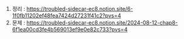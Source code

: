 1. 정리 : https://troubled-sidecar-ec8.notion.site/6-1f0fb11202ef48fea7424d27231f41c2?pvs=4
2. 문제 : https://troubled-sidecar-ec8.notion.site/2024-08-12-chap8-6f1ea00cd3fe4b569013ef9e0e82c733?pvs=4